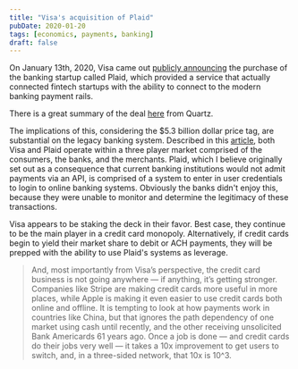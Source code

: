 ```yaml
---
title: "Visa's acquisition of Plaid"
pubDate: 2020-01-20
tags: [economics, payments, banking]
draft: false
---
```


On January 13th, 2020, Visa came out [publicly announcing](https://s1.q4cdn.com/050606653/files/doc_presentations/2020/Visa-Inc.-To-Acquire-Plaid-Press-Release.pdf) the purchase of the banking startup called Plaid, which provided a service that actually connected fintech startups with the ability to connect to the modern banking payment rails.

There is a great summary of the deal [here](https://qz.com/1784765/the-seeds-of-visas-5-3-billion-acquisition-of-plaid-were-planted-more-than-a-year-ago/) from Quartz.

The implications of this, considering the $5.3 billion dollar price tag, are substantial on the legacy banking system. Described in this [article](https://stratechery.com/2020/visa-plaid-networks-and-jobs/), both Visa and Plaid operate within a three player market comprised of the consumers, the banks, and the merchants. Plaid, which I believe originally set out as a consequence that current banking institutions would not admit payments via an API, is comprised of a system to enter in user credentials to login to online banking systems. Obviously the banks didn't enjoy this, because they were unable to monitor and determine the legitimacy of these transactions.

Visa appears to be staking the deck in their favor. Best case, they continue to be the main player in a credit card monopoly. Alternatively, if credit cards begin to yield their market share to debit or ACH payments, they will be prepped with the ability to use Plaid's systems as leverage.

> And, most importantly from Visa’s perspective, the credit card business is not going anywhere — if anything, it’s getting stronger. Companies like Stripe are making credit cards more useful in more places, while Apple is making it even easier to use credit cards both online and offline. It is tempting to look at how payments work in countries like China, but that ignores the path dependency of one market using cash until recently, and the other receiving unsolicited Bank Americards 61 years ago. Once a job is done — and credit cards do their jobs very well — it takes a 10x improvement to get users to switch, and, in a three-sided network, that 10x is 10^3.
